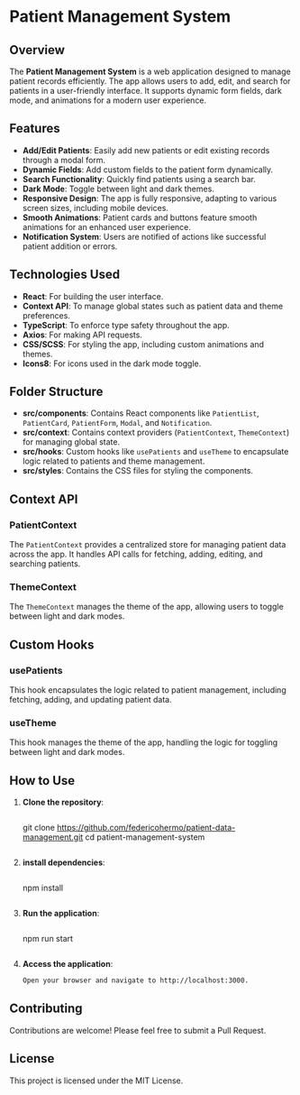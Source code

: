 # Patient Management System

## Overview

The **Patient Management System** is a web application designed to manage patient records efficiently. The app allows users to add, edit, and search for patients in a user-friendly interface. It supports dynamic form fields, dark mode, and animations for a modern user experience.

## Features

- **Add/Edit Patients**: Easily add new patients or edit existing records through a modal form.
- **Dynamic Fields**: Add custom fields to the patient form dynamically.
- **Search Functionality**: Quickly find patients using a search bar.
- **Dark Mode**: Toggle between light and dark themes.
- **Responsive Design**: The app is fully responsive, adapting to various screen sizes, including mobile devices.
- **Smooth Animations**: Patient cards and buttons feature smooth animations for an enhanced user experience.
- **Notification System**: Users are notified of actions like successful patient addition or errors.

## Technologies Used

- **React**: For building the user interface.
- **Context API**: To manage global states such as patient data and theme preferences.
- **TypeScript**: To enforce type safety throughout the app.
- **Axios**: For making API requests.
- **CSS/SCSS**: For styling the app, including custom animations and themes.
- **Icons8**: For icons used in the dark mode toggle.

## Folder Structure

- **src/components**: Contains React components like `PatientList`, `PatientCard`, `PatientForm`, `Modal`, and `Notification`.
- **src/context**: Contains context providers (`PatientContext`, `ThemeContext`) for managing global state.
- **src/hooks**: Custom hooks like `usePatients` and `useTheme` to encapsulate logic related to patients and theme management.
- **src/styles**: Contains the CSS files for styling the components.

## Context API

### PatientContext

The `PatientContext` provides a centralized store for managing patient data across the app. It handles API calls for fetching, adding, editing, and searching patients.

### ThemeContext

The `ThemeContext` manages the theme of the app, allowing users to toggle between light and dark modes.

## Custom Hooks

### usePatients

This hook encapsulates the logic related to patient management, including fetching, adding, and updating patient data.

### useTheme

This hook manages the theme of the app, handling the logic for toggling between light and dark modes.

## How to Use

1. **Clone the repository**:
   ```bash
   ```
   git clone https://github.com/federicohermo/patient-data-management.git
   cd patient-management-system
   ```

2. **install dependencies**:
   ```bash
   ```
   npm install
   ```

3. **Run the application**:
   ```bash
   ```
   npm run start
   ```

1. **Access the application**:
    ```bash
   Open your browser and navigate to http://localhost:3000.

## Contributing

Contributions are welcome! Please feel free to submit a Pull Request.

## License

This project is licensed under the MIT License.